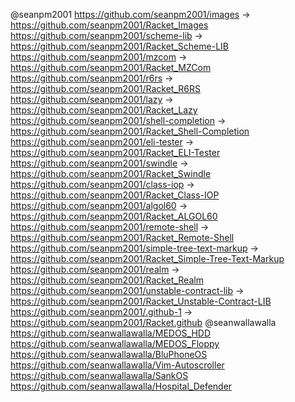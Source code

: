 @seanpm2001
https://github.com/seanpm2001/images -> https://github.com/seanpm2001/Racket_Images
https://github.com/seanpm2001/scheme-lib -> https://github.com/seanpm2001/Racket_Scheme-LIB
https://github.com/seanpm2001/mzcom -> https://github.com/seanpm2001/Racket_MZCom
https://github.com/seanpm2001/r6rs -> https://github.com/seanpm2001/Racket_R6RS
https://github.com/seanpm2001/lazy -> https://github.com/seanpm2001/Racket_Lazy
https://github.com/seanpm2001/shell-completion -> https://github.com/seanpm2001/Racket_Shell-Completion
https://github.com/seanpm2001/eli-tester -> https://github.com/seanpm2001/Racket_ELI-Tester
https://github.com/seanpm2001/swindle -> https://github.com/seanpm2001/Racket_Swindle
https://github.com/seanpm2001/class-iop -> https://github.com/seanpm2001/Racket_Class-IOP
https://github.com/seanpm2001/algol60 -> https://github.com/seanpm2001/Racket_ALGOL60
https://github.com/seanpm2001/remote-shell -> https://github.com/seanpm2001/Racket_Remote-Shell
https://github.com/seanpm2001/simple-tree-text-markup -> https://github.com/seanpm2001/Racket_Simple-Tree-Text-Markup
https://github.com/seanpm2001/realm -> https://github.com/seanpm2001/Racket_Realm
https://github.com/seanpm2001/unstable-contract-lib -> https://github.com/seanpm2001/Racket_Unstable-Contract-LIB
https://github.com/seanpm2001/.github-1 -> https://github.com/seanpm2001/Racket.github
@seanwallawalla
https://github.com/seanwallawalla/MEDOS_HDD
https://github.com/seanwallawalla/MEDOS_Floppy
https://github.com/seanwallawalla/BluPhoneOS
https://github.com/seanwallawalla/Vim-Autoscroller
https://github.com/seanwallawalla/SankOS
https://github.com/seanwallawalla/Hospital_Defender
